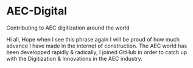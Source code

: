 # AEC-Digital
Contributing to AEC digitization around the world

Hi all,
Hope when I see this phrase again I will be proud of how much advance I have made in the internet of construction.
The AEC world has been developped rapidly & radically, I joined GitHub in order to catch up with the Digitization & Innovations in the AEC industry.
